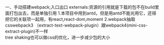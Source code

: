 一、手动搭建webpack;入口出口
externals:资源的引用就是下载的包不在build里面打包出去，而是单独引用
1.本项目中用到antd，但是用antd不能光用它，还得把它的关联项一起用，有react,react-dom,moment
2.webpack抽取csswebpack3 （extract-text-webpack-plugin）跟webpack4(mini-css-extract-plugin)不一样   
tree shaking也可以做css的优化，进一步减少包的大小